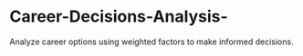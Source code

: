 # Career-Decisions-Analysis-
Analyze career options using weighted factors to make informed decisions.  
